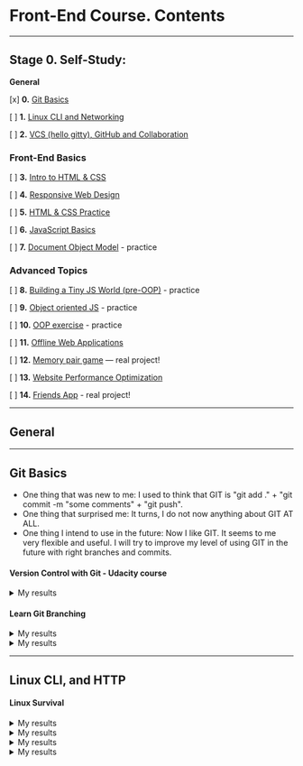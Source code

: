 # Front-End Course. Contents

---

## Stage 0. Self-Study:

**General**

[x] **0.** [Git Basics](#git-basics)

[ ] **1.** [Linux CLI and Networking](#linux-cli,-and-http)

[ ] **2.** [VCS (hello gitty), GitHub and Collaboration](tasks/git-collaboration.md)

### Front-End Basics

[ ] **3.** [Intro to HTML & CSS](tasks/html-css-intro.md)

[ ] **4.** [Responsive Web Design](tasks/html-css-responsive.md)

[ ] **5.** [HTML & CSS Practice](tasks/html-css-popup.md)

[ ] **6.** [JavaScript Basics](tasks/js-basics.md)

[ ] **7.** [Document Object Model](tasks/js-dom.md) - practice

### Advanced Topics

[ ] **8.** [Building a Tiny JS World (pre-OOP)](tasks/js-pre-oop.md) - practice

[ ] **9.** [Object oriented JS](tasks/js-oop.md) - practice

[ ] **10.** [OOP exercise](tasks/js-post-oop.md) - practice

[ ] **11.** [Offline Web Applications](tasks/app-design-offline.md)

[ ] **12.** [Memory pair game](tasks/memory-pair-game.md) — real project!

[ ] **13.** [Website Performance Optimization](tasks/app-design-performance.md)

[ ] **14.** [Friends App](tasks/friends-app.md) - real project!

---

## General

---

## Git Basics

- One thing that was new to me: I used to think that GIT is "git add ." + "git commit -m "some comments" + "git push".
- One thing that surprised me: It turns, I do not now anything about GIT AT ALL.
- One thing I intend to use in the future: Now I like GIT. It seems to me very flexible and useful. I will try to improve my level of using GIT in the future with right branches and commits.

#### Version Control with Git - Udacity course

<details><summary>My results</summary>
<p>

![Screenshot-image-link](https://github.com/Ant-C-tech/kottans-frontend/blob/master/task_git_basic/udacity.jpg)

</p>
</details>

#### Learn Git Branching

<details><summary>My results</summary>
<p>

![Screenshot-image-link](https://github.com/Ant-C-tech/kottans-frontend/blob/master/task_git_basic/learngitbranching_1.jpg)

</p>
</details>

<details><summary>My results</summary>
<p>

![Screenshot-image-link](https://github.com/Ant-C-tech/kottans-frontend/blob/master/task_git_basic/learngitbranching_2.jpg)

</p>
</details>

---

## Linux CLI, and HTTP

#### Linux Survival

<details><summary>My results</summary>
<p>

![Screenshot-image-link](https://github.com/Ant-C-tech/kottans-frontend/blob/master/task_linux_cli/scr1.jpg)

</p>
</details>

<details><summary>My results</summary>
<p>

![Screenshot-image-link](https://github.com/Ant-C-tech/kottans-frontend/blob/master/task_linux_cli/scr2.jpg)

</p>
</details>

<details><summary>My results</summary>
<p>

![Screenshot-image-link](https://github.com/Ant-C-tech/kottans-frontend/blob/master/task_linux_cli/scr3.jpg)

</p>
</details>

<details><summary>My results</summary>
<p>

![Screenshot-image-link](https://github.com/Ant-C-tech/kottans-frontend/blob/master/task_linux_cli/scr4.jpg)

</p>
</details>
